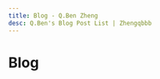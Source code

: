 ```yaml
---
title: Blog - Q.Ben Zheng
desc: Q.Ben's Blog Post List | Zhengqbbb
---
```


<script setup>
import { useHeadByFrontmatter } from '~/composables/frontmatter.ts'
useHeadByFrontmatter()
</script>

# Blog

<ListPosts />
